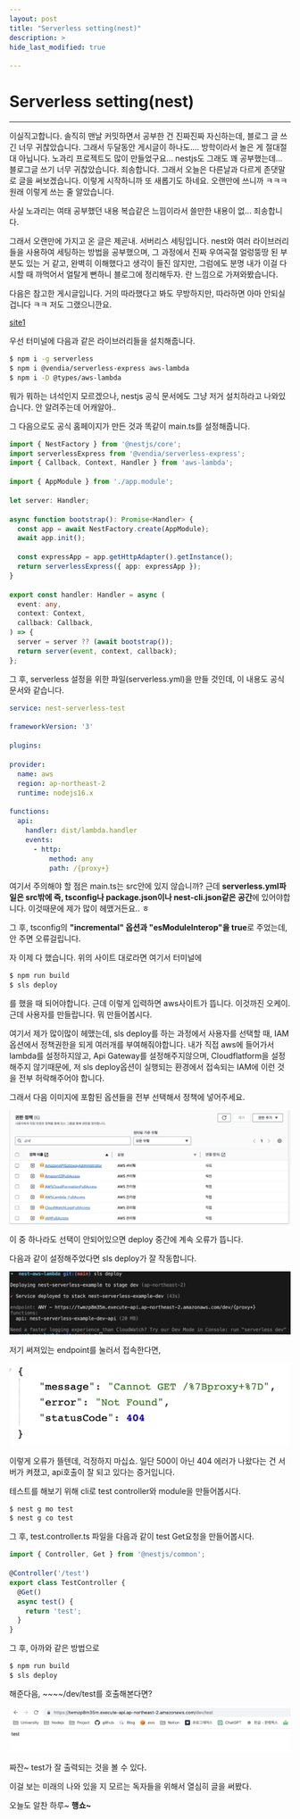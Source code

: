 ```yaml
---
layout: post
title: "Serverless setting(nest)"
description: >
hide_last_modified: true

---
```


# Serverless setting(nest)

---

이실직고합니다. 솔직히 맨날 커밋하면서 공부한 건 진짜진짜 자신하는데, 블로그 글 쓰긴 너무 귀찮았습니다. 그래서 두달동안 게시글이 하나도.... 방학이라서 놀은 게 절대절대 아닙니다. 노과리 프로젝트도 많이 만들었구요... nestjs도 그래도 꽤 공부했는데... 블로그글 쓰기 너무 귀찮았습니다. 죄송합니다. 그래서 오늘은 다른날과 다르게 존댓말로 글을 써보겠습니다. 이렇게 시작하니까 또 새롭기도 하네요. 오랜만에 쓰니까 ㅋㅋㅋ 원래 이렇게 쓰는 줄 알았습니다.

사실 노과리는 여태 공부했던 내용 복습같은 느낌이라서 쓸만한 내용이 없... 죄송합니다.

그래서 오랜만에 가지고 온 글은 제곧내. 서버리스 세팅입니다. nest와 여러 라이브러리들을 사용하여 세팅하는 방법을 공부했으며, 그 과정에서 진짜 우여곡절 얼렁뚱땅 된 부분도 있는 거 같고, 완벽히 이해했다고 생각이 들진 않지만, 그럼에도 분명 내가 이걸 다시할 때 까먹어서 얼탈게 뻔하니 블로그에 정리해두자. 란 느낌으로 가져와봤습니다.

다음은 참고한 게시글입니다. 거의 따라했다고 봐도 무방하지만, 따라하면 아마 안되실겁니다 ㅋㅋ 저도 그랬으니깐요.

[site1]

[site1]: https://falsy.me/nestjs-serverless-rds-%EB%B0%B0%ED%8F%AC%ED%95%98%EA%B8%B0/

우선 터미널에 다음과 같은 라이브러리들을 설치해줍니다.

```bash
$ npm i -g serverless
$ npm i @vendia/serverless-express aws-lambda
$ npm i -D @types/aws-lambda
```

뭐가 뭐하는 녀석인지 모르겠으나, nestjs 공식 문서에도 그냥 저거 설치하라고 나와있습니다. 안 알려주는데 어캐알아..

그 다음으로도 공식 홈페이지가 만든 것과 똑같이 main.ts를 설정해줍니다.

```typescript
import { NestFactory } from '@nestjs/core';
import serverlessExpress from '@vendia/serverless-express';
import { Callback, Context, Handler } from 'aws-lambda';

import { AppModule } from './app.module';

let server: Handler;

async function bootstrap(): Promise<Handler> {
  const app = await NestFactory.create(AppModule);
  await app.init();

  const expressApp = app.getHttpAdapter().getInstance();
  return serverlessExpress({ app: expressApp });
}

export const handler: Handler = async (
  event: any,
  context: Context,
  callback: Callback,
) => {
  server = server ?? (await bootstrap());
  return server(event, context, callback);
};

```

그 후, serverless 설정을 위한 파일(serverless.yml)을 만들 것인데, 이 내용도 공식문서와 같습니다.

```yaml
service: nest-serverless-test

frameworkVersion: '3'

plugins:

provider:
  name: aws
  region: ap-northeast-2
  runtime: nodejs16.x

functions:
  api:
    handler: dist/lambda.handler
    events:
      - http:
          method: any
          path: /{proxy+}

```

여기서 주의해야 할 점은 main.ts는 src안에 있지 않습니까? 근데 **serverless.yml파일은 src밖에 즉, tsconfig나 package.json이나 nest-cli.json같은 공간**에 있어야합니다. 이것때문에 제가 많이 헤맸거든요.. ㅎ

그 후, tsconfig의  **"incremental" 옵션과 "esModuleInterop"을 true**로 주었는데, 안 주면 오류걸립니다.

자 이제 다 했습니다. 위의 사이트 대로라면 여기서 터미널에

```bash
$ npm run build
$ sls deploy
```

를 했을 때 되어야합니다. 근데 이렇게 입력하면 aws사이트가 뜹니다. 이것까진 오케이. 근데 사용자를 만들랍니다. 뭐 만들어봅시다.

여기서 제가 많이많이 헤맸는데, sls deploy를 하는 과정에서 사용자를 선택할 때, IAM옵션에서 정책권한을 되게 여러개를 부여해줘야합니다. 내가 직접 aws에 들어가서 lambda를 설정하지않고, Api Gateway를 설정해주지않으며, Cloudflatform을 설정해주지 않기때문에, 저 sls deploy옵션이 실행되는 환경에서 접속되는 IAM에 이런 것을 전부 허락해주어야 합니다.

그래서 다음 이미지에 포함된 옵션들을 전부 선택해서 정책에 넣어주세요.

![IAM](../../assets/img/Study/IAM.png)

이 중 하나라도 선택이 안되어있으면 deploy 중간에 계속 오류가 뜹니다.

다음과 같이 설정해주었다면 sls deploy가 잘 작동합니다.

![IAM](../../assets/img/Study/sls.png)

저기 써져있는 endpoint를 눌러서 접속한다면, 

![IAM](../../assets/img/Study/404.png)

이렇게 오류가 뜰텐데, 걱정하지 마십쇼. 일단 500이 아닌 404 에러가 나왔다는 건 서버가 켜졌고, api호출이 잘 되고 있다는 증거입니다.

테스트를 해보기 위해 cli로 test controller와 module을 만들어봅시다.

```bash
$ nest g mo test
$ nest g co test
```

그 후, test.controller.ts 파일을 다음과 같이 test Get요청을 만들어봅시다.

```typescript
import { Controller, Get } from '@nestjs/common';

@Controller('/test')
export class TestController {
  @Get()
  async test() {
    return 'test';
  }
}
```

그 후, 아까와 같은 방법으로

```bash
$ npm run build
$ sls deploy
```

해준다음, ~~~~/dev/test를 호출해본다면?

![IAM](../../assets/img/Study/slstest.png)

짜잔~ test가 잘 출력되는 것을 볼 수 있다.

이걸 보는 미래의 나와 있을 지 모르는 독자들을 위해서 열심히 글을 써봤다.

오늘도 알찬 하루~ **행쇼~**
